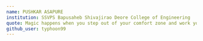 ```yaml
---
name: PUSHKAR ASAPURE
institution: SSVPS Bapusaheb Shivajirao Deore College of Engineering
quote: Magic happens when you step out of your comfort zone and work your ass off.
github_user: typhoon99
---
```

